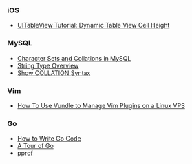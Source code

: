 ### iOS

- [
UITableView Tutorial: Dynamic Table View Cell Height](http://www.raywenderlich.com/87975/dynamic-table-view-cell-height-ios-8-swift)

### MySQL

- [Character Sets and Collations in MySQL](https://dev.mysql.com/doc/refman/5.0/en/charset-mysql.html)
- [String Type Overview](http://dev.mysql.com/doc/refman/5.6/en/string-type-overview.html)
- [Show COLLATION Syntax](https://dev.mysql.com/doc/refman/5.0/en/show-collation.html)

### Vim

- [How To Use Vundle to Manage Vim Plugins on a Linux VPS](https://www.digitalocean.com/community/tutorials/how-to-use-vundle-to-manage-vim-plugins-on-a-linux-vps)

### Go

- [How to Write Go Code](https://golang.org/doc/code.html)
- [A Tour of Go](https://tour.golang.org/)
- [pprof](https://golang.org/pkg/net/http/pprof/)

